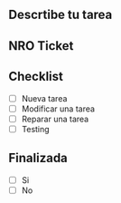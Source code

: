 ## Descrtibe tu tarea

## NRO Ticket 

## Checklist 
- [ ] Nueva tarea
- [ ] Modificar una tarea
- [ ] Reparar una tarea
- [ ] Testing

## Finalizada
- [ ] Si
- [ ] No
